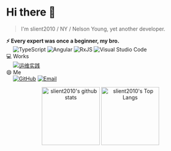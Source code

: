# Hi there 👋
<!--
**slient2010/slient2010** is a ✨ _special_ ✨ repository because its `README.md` (this file) appears on your GitHub profile.

Here are some ideas to get you started:

- 🔭 I’m currently working on ...
- 🌱 I’m currently learning ...
- 👯 I’m looking to collaborate on ...
- 🤔 I’m looking for help with ...
- 💬 Ask me about ...
- 📫 How to reach me: ...
- 😄 Pronouns: ...
- ⚡ Fun fact: ...
-->

> I'm slient2010 / NY / Nelson Young, yet another developer.

**⚡ Every expert was once a beginner, my bro.**
<br/>&ensp;&ensp;
![TypeScript](https://img.shields.io/badge/TypeScript-007ACC?style=flat-square&logo=TypeScript&logoColor=ffffff)
![Angular](https://img.shields.io/badge/Angular-343434?style=flat-square&logo=Angular&logoColor=F7DF1E)
![RxJS](https://img.shields.io/badge/RxJS-D81B60?style=flat-square&logo=RxJS&logoColor=fff)
![Visual Studio Code](https://img.shields.io/badge/Visual%20Studio%20Code-007ACC?style=flat-square&logo=Visual-Studio-Code&logoColor=fff)
<br/>💻 Works
<br/>&ensp;&ensp;
[![运维实践](https://img.shields.io/badge/运维技巧-4285F4?style=flat-square&logo=Blogger&logoColor=fff)](https://github.com/slient2010/best-practices-ops)
<br/>😄 Me
<br/>&ensp;&ensp;
[![GitHub](https://img.shields.io/badge/slient2010-181717?style=flat-square&logo=Github&logoColor=fff)](https://github.com/slient2010)
[![Email](https://img.shields.io/badge/os4uinfo@gmail.com-D14836?style=flat-square&logo=Gmail&logoColor=fff)](mailto:os4uinfo@gmail.com)

<div align="center">
    <img src="https://github-readme-stats.vercel.app/api?username=slient2010&show_icons=true&theme=tokyonight&hide_title=true&card_width=150" alt="slient2010's github stats" height="155px" />
    <img src="https://github-readme-stats.vercel.app/api/top-langs/?username=slient2010&theme=dracula&layout=compact&card_width=300" alt="slient2010's Top Langs" height="155px" />
</div>

